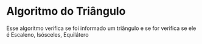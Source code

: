 # Algoritmo do Triângulo <br>

Esse algoritmo verifica se foi informado um triângulo e se for verifica se ele é Escaleno, Isósceles, Equilátero

